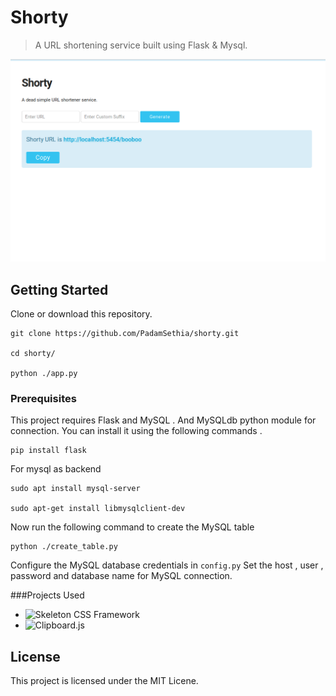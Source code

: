 # Shorty

> A URL shortening service built using Flask & Mysql. 

![Demo image of Shorty](./desc/hero_final.png)
## Getting Started

Clone or download this repository.

```
git clone https://github.com/PadamSethia/shorty.git

cd shorty/

python ./app.py
```

### Prerequisites

This project requires Flask and MySQL . 
And MySQLdb python module for connection.
You can install it using the following commands . 

```
pip install flask

```
For mysql as backend

```
sudo apt install mysql-server

sudo apt-get install libmysqlclient-dev
```
Now run the following command to create the MySQL table 

```
python ./create_table.py
```
Configure the MySQL database credentials in ```config.py```
Set the host , user , password and database name for MySQL connection.


###Projects Used
* ![Skeleton CSS Framework](https://getskeleton.com)
* ![Clipboard.js](https://clipboardjs.com)
## License
This project is licensed under the MIT Licene.
